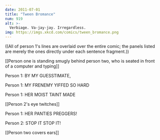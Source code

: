 ```yaml
---
date: 2011-07-01
title: "Tween Bromance"
num: 919
alt: >-
  Verbiage. Va-jay-jay. Irregardless.
img: https://imgs.xkcd.com/comics/tween_bromance.png
---
```



((All of person 1's lines are overlaid over the entire comic; the panels listed are merely the ones directly under each sentence fragment.)) 

[[Person one is standing smugly behind person two, who is seated in front of a computer and typing]] 

Person 1: BY MY GUESSTIMATE,

Person 1: MY FRENEMY YIFFED SO HARD

Person 1: HER MOIST TAINT MADE

[[Person 2's eye twitches]]

Person 1: HER PANTIES PREGGERS!

Person 2: STOP IT STOP IT!

[[Person two covers ears]]